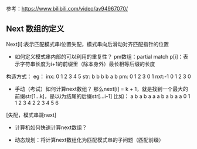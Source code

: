 参考：https://www.bilibili.com/video/av94967070/
## Next 数组的定义
Next[i]:表示匹配模式串i位置失配，模式串向后滑动对齐匹配指针的位置

* 如何定义模式串内部的可以利用的重复性？
pm数组：partial match
p[i]：表示字符串长度为i+1的前缀里（除本身外）最长相等后缀的长度


构造方式：
eg：
inx: 0 1 2 3 4 5
str: b b b b a b
pm:  0 1 2 3 0 1
nxt:-1 0 1 2 3 0 

* 手动（考试）如何计算next数组？
那么next[i] = k + 1，就是找到一个最大的前缀str[1...k]，是以i为结尾的后缀str[...i-1]
比如：
a b a b a a a b a b a a
0 1 1 2 3 4 2 2 3 4 5 6


[失配，模式串跳next]

* 计算机如何快速计算next数组？
- 动态规划：将计算next数组化为匹配模式串的子问题（匹配前缀）
